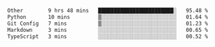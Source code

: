 <!--START_SECTION:waka-->

```txt
Other        9 hrs 48 mins   ████████████████████████░   95.48 %
Python       10 mins         ▒░░░░░░░░░░░░░░░░░░░░░░░░   01.64 %
Git Config   7 mins          ▒░░░░░░░░░░░░░░░░░░░░░░░░   01.23 %
Markdown     3 mins          ░░░░░░░░░░░░░░░░░░░░░░░░░   00.65 %
TypeScript   3 mins          ░░░░░░░░░░░░░░░░░░░░░░░░░   00.52 %
```

<!--END_SECTION:waka-->
